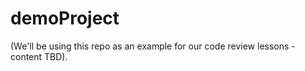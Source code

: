 demoProject
===========

(We'll be using this repo as an example for our code review lessons - content TBD).
